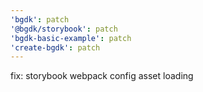 ```yaml
---
'bgdk': patch
'@bgdk/storybook': patch
'bgdk-basic-example': patch
'create-bgdk': patch
---
```


fix: storybook webpack config asset loading
